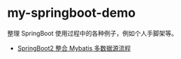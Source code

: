 # my-springboot-demo
整理 SpringBoot 使用过程中的各种例子，例如个人手脚架等。

- [SpringBoot2 整合 Mybatis 多数据源流程](https://jluncc.github.io/2019/09/22/springboot-mybatis-multidatabase/)